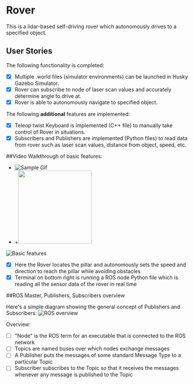 # Rover

This is a lidar-based self-driving rover which autonomously drives to a specified object.


## User Stories

The following functionality is completed:

- [x] Multiple .world files (simulator environments) can be launched in Husky Gazebo Simulator. 
- [x] Rover can subscribe to node of laser scan values and accurately determine angle to drive at. 
- [x] Rover is able to autonomously navigate to specified object. 

The following **additional** features are implemented:

- [x] Teleop twist Keyboard is implemented (C++ file) to manually take control of Rover in situations.
- [x] Subscribers and Publishers are implemented (Python files) to read data from rover such as laser scan values, distance from object, speed, etc.

##Video Walkthrough of basic features:

- ![Sample Gif](https://i.imgur.com/7T2Aa2a.gif)
- +<img src="/art/sample.gif?raw=true" width="200px">

<img src='https://i.imgur.com/7T2Aa2a.gif' title='Video Walkthriough' width='' alt='Basic features' />

- [x] Here the Rover locates the pillar and autonomously sets the speed and direction to reach the pillar while avoiding obstacles
- [x] Terminal on bottom right is running a ROS node Python file which is reading all the sensor data of the rover in real time

##ROS Master, Publishers, Subscribers overview

Here's a simple diagram showing the general concept of Publishers and Subscribers:
<img src='https://www.researchgate.net/publication/323520311/figure/fig1/AS:599727376695296@1519997557097/Establishing-connections-through-the-ROS-Topic-paradigm-Derivative-of-Establishing-a.png' title='ROS Master' width='' alt='ROS overview' />

Overview:
- [ ] "Node" is the ROS term for an executable that is connected to the ROS network
- [ ] Topics are named buses over which nodes exchange messages
- [ ] A Publisher puts the messages of some standard Message Type to a particular Topic
- [ ] Subscriber subscribes to the Topic so that it receives the messages whenever any message is published to the Topic
